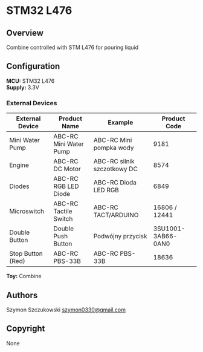 # STM32 L476

## Overview

Combine controlled with STM L476 for pouring liquid

## Configuration

**MCU:** STM32 L476  
**Supply:** 3.3V
					
### External Devices

| External Device       | Product Name            | Example                        | Product Code      |
|-----------------------|-------------------------|--------------------------------|-------------------|
| Mini Water Pump       | ABC-RC Mini Water Pump  | ABC-RC Mini pompka wody        | 9181              |
| Engine                | ABC-RC DC Motor         | ABC-RC silnik szczotkowy DC    | 8574              |
| Diodes                | ABC-RC RGB LED Diode    | ABC-RC Dioda LED RGB           | 6849              |
| Microswitch           | ABC-RC Tactile Switch   | ABC-RC TACT/ARDUINO            | 16806 / 12441     |
| Double Button         | Double Push Button      | Podwójny przycisk              | 3SU1001-3AB66-0AN0|
| Stop Button (Red)     | ABC-RC PBS-33B          | ABC-RC PBS-33B                 | 18636             |

**Toy:** Combine

## Authors 

Szymon Szczukowski <szymon0330@gmail.com>

## Copyright

None
